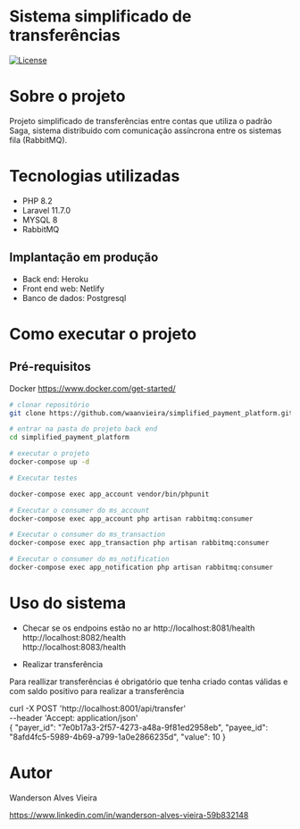 # Sistema simplificado de transferências 
<p>
<a href="https://github.com/waanvieira/simplified_payment_platform/blob/main/LICENSE"><img src="https://img.shields.io/packagist/l/laravel/framework" alt="License"></a>
</p>

# Sobre o projeto
Projeto simplificado de transferências entre contas que utiliza o padrão Saga, sistema distribuido com comunicação assíncrona entre os sistemas fila (RabbitMQ).

# Tecnologias utilizadas
- PHP 8.2
- Laravel 11.7.0
- MYSQL 8
- RabbitMQ

## Implantação em produção
- Back end: Heroku
- Front end web: Netlify
- Banco de dados: Postgresql

# Como executar o projeto

## Pré-requisitos
Docker
https://www.docker.com/get-started/

```bash
# clonar repositório
git clone https://github.com/waanvieira/simplified_payment_platform.git

# entrar na pasta do projeto back end
cd simplified_payment_platform

# executar o projeto
docker-compose up -d

# Executar testes

docker-compose exec app_account vendor/bin/phpunit

# Executar o consumer do ms_account
docker-compose exec app_account php artisan rabbitmq:consumer

# Executar o consumer do ms_transaction
docker-compose exec app_transaction php artisan rabbitmq:consumer

# Executar o consumer do ms_notification
docker-compose exec app_notification php artisan rabbitmq:consumer

```

# Uso do sistema

* Checar se os endpoins estão no ar
  http://localhost:8081/health <br>
  http://localhost:8082/health <br>
  http://localhost:8083/health <br>

* Realizar transferência

Para reallizar transferências é obrigatório que tenha criado contas válidas e com saldo positivo para realizar a transferência

curl  -X POST 'http://localhost:8001/api/transfer' \
  --header 'Accept: application/json' \
  {
    "payer_id": "7e0b17a3-2f57-4273-a48a-9f81ed2958eb",
    "payee_id": "8afd4fc5-5989-4b69-a799-1a0e2866235d",
    "value": 10
  }

# Autor

Wanderson Alves Vieira

https://www.linkedin.com/in/wanderson-alves-vieira-59b832148
